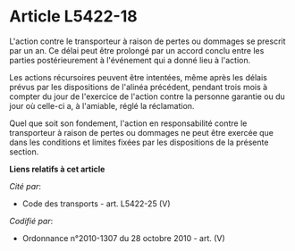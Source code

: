 # Article L5422-18

L'action contre le transporteur à raison de pertes ou dommages se prescrit par un an. Ce délai peut être prolongé par un
accord conclu entre les parties postérieurement à l'événement qui a donné lieu à l'action.

Les actions récursoires peuvent être intentées, même après les délais prévus par les dispositions de l'alinéa précédent,
pendant trois mois à compter du jour de l'exercice de l'action contre la personne garantie ou du jour où celle-ci a, à
l'amiable, réglé la réclamation.

Quel que soit son fondement, l'action en responsabilité contre le transporteur à raison de pertes ou dommages ne peut être
exercée que dans les conditions et limites fixées par les dispositions de la présente section.

**Liens relatifs à cet article**

_Cité par_:

  - Code des transports - art. L5422-25 (V)

_Codifié par_:

  - Ordonnance n°2010-1307 du 28 octobre 2010 - art. (V)

